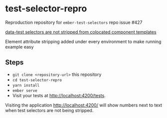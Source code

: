 # test-selector-repro

Reproduction repository for `ember-test-selectors` repo issue #427

[data-test selectors are not stripped from colocated component templates](https://github.com/simplabs/ember-test-selectors/issues/427)

Element attribute stripping added under every environment to make running example easy

## Steps

* `git clone <repository-url>` this repository
* `cd test-selector-repro`
* `yarn install`
* `ember serve`
* Visit your tests at [http://localhost:4200/tests](http://localhost:4200/tests).

Visiting the application [http://localhost:4200/](http://localhost:4200/) will show numbers next to text when test selectors are not being stripped.
